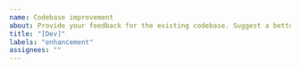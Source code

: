 ```yaml
---
name: Codebase improvement
about: Provide your feedback for the existing codebase. Suggest a better solution for algorithms, development tools, etc.
title: "[Dev]"
labels: "enhancement"
assignees: ""
---
```

